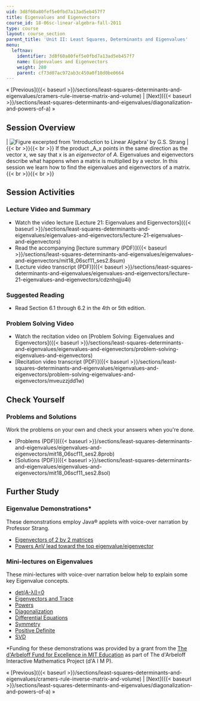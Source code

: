 ```yaml
---
uid: 3d8f60a80fef5e0fbd7a13ad5eb457f7
title: Eigenvalues and Eigenvectors
course_id: 18-06sc-linear-algebra-fall-2011
type: course
layout: course_section
parent_title: 'Unit II: Least Squares, Determinants and Eigenvalues'
menu:
  leftnav:
    identifier: 3d8f60a80fef5e0fbd7a13ad5eb457f7
    name: Eigenvalues and Eigenvectors
    weight: 280
    parent: cf73d07ac972ab3c450a0f10d0be0664
---
```


« [Previous]({{< baseurl >}}/sections/least-squares-determinants-and-eigenvalues/cramers-rule-inverse-matrix-and-volume) | [Next]({{< baseurl >}}/sections/least-squares-determinants-and-eigenvalues/diagonalization-and-powers-of-a) »

Session Overview
----------------

| ![Figure excerpted from 'Introduction to Linear Algebra' by G.S. Strang](https://open-learning-course-data-production.s3.amazonaws.com/18-06sc-linear-algebra-fall-2011/32a417792a1d309b2ffa4936c39b71e1_2_8.jpg) |  {{< br >}}{{< br >}} If the product _A_x points in the same direction as the vector x, we say that x is an _eigenvector_ of _A_. Eigenvalues and eigenvectors describe what happens when a matrix is multiplied by a vector. In this session we learn how to find the eigenvalues and eigenvectors of a matrix. {{< br >}}{{< br >}}  

Session Activities
------------------

### Lecture Video and Summary

*   Watch the video lecture [Lecture 21: Eigenvalues and Eigenvectors]({{< baseurl >}}/sections/least-squares-determinants-and-eigenvalues/eigenvalues-and-eigenvectors/lecture-21-eigenvalues-and-eigenvectors)
*   Read the accompanying [lecture summary (PDF)]({{< baseurl >}}/sections/least-squares-determinants-and-eigenvalues/eigenvalues-and-eigenvectors/mit18_06scf11_ses2.8sum)
*   [Lecture video transcript (PDF)]({{< baseurl >}}/sections/least-squares-determinants-and-eigenvalues/eigenvalues-and-eigenvectors/lecture-21-eigenvalues-and-eigenvectors/cdznhqjju4i)

### Suggested Reading

*   Read Section 6.1 through 6.2 in the 4th or 5th edition.

### Problem Solving Video

*   Watch the recitation video on [Problem Solving: Eigenvalues and Eigenvectors]({{< baseurl >}}/sections/least-squares-determinants-and-eigenvalues/eigenvalues-and-eigenvectors/problem-solving-eigenvalues-and-eigenvectors)
*   [Recitation video transcript (PDF)]({{< baseurl >}}/sections/least-squares-determinants-and-eigenvalues/eigenvalues-and-eigenvectors/problem-solving-eigenvalues-and-eigenvectors/mveuzzjdd1w)

Check Yourself
--------------

### Problems and Solutions

Work the problems on your own and check your answers when you're done.

*   [Problems (PDF)]({{< baseurl >}}/sections/least-squares-determinants-and-eigenvalues/eigenvalues-and-eigenvectors/mit18_06scf11_ses2.8prob)
*   [Solutions (PDF)]({{< baseurl >}}/sections/least-squares-determinants-and-eigenvalues/eigenvalues-and-eigenvectors/mit18_06scf11_ses2.8sol)

Further Study
-------------

### Eigenvalue Demonstrations\*

These demonstrations employ Java® applets with voice-over narration by Professor Strang.

*   [Eigenvectors of 2 by 2 matrices](/ans7870/18/18.06/tools/Applets_sound_all/eigen_sound_all.html)
*   [Powers AnV lead toward the top eigenvalue/eigenvector](/ans7870/18/18.06/tools/Power_method/power_method_flash.html)

### Mini-lectures on Eigenvalues

These mini-lectures with voice-over narration below help to explain some key Eigenvalue concepts.

*   [det(A-λI)=0](/ans7870/18/18.06/tools/individual/eigen_lecture_1.html)
*   [Eigenvectors and Trace](/ans7870/18/18.06/tools/individual/eigen_lecture_2.html)
*   [Powers](/ans7870/18/18.06/tools/individual/eigen_lecture_3.html)
*   [Diagonalization](/ans7870/18/18.06/tools/individual/eigen_lecture_4.html)
*   [Differential Equations](/ans7870/18/18.06/tools/individual/eigen_lecture_5.html)
*   [Symmetry](/ans7870/18/18.06/tools/individual/eigen_lecture_6.html)
*   [Positive Definite](/ans7870/18/18.06/tools/individual/eigen_lecture_7.html)
*   [SVD](/ans7870/18/18.06/tools/individual/eigen_lecture_8.html)

\*Funding for these demonstrations was provided by a grant from the [The d'Arbeloff Fund for Excellence in MIT Education](http://web.mit.edu/newsoffice/2000/darbeloff-1025.html) as part of The d'Arbeloff Interactive Mathematics Project (d'A I M P).

« [Previous]({{< baseurl >}}/sections/least-squares-determinants-and-eigenvalues/cramers-rule-inverse-matrix-and-volume) | [Next]({{< baseurl >}}/sections/least-squares-determinants-and-eigenvalues/diagonalization-and-powers-of-a) »